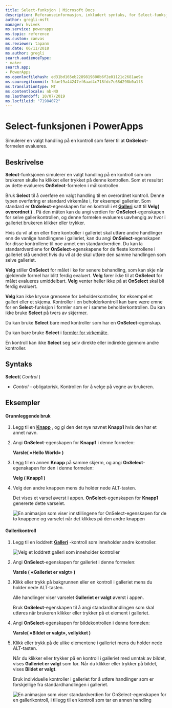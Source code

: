 ```yaml
---
title: Select-funksjon | Microsoft Docs
description: Referanseinformasjon, inkludert syntaks, for Select-funksjonen i PowerApps
author: gregli-msft
manager: kvivek
ms.service: powerapps
ms.topic: reference
ms.custom: canvas
ms.reviewer: tapanm
ms.date: 06/11/2018
ms.author: gregli
search.audienceType:
- maker
search.app:
- PowerApps
ms.openlocfilehash: ed31bd165eb2289819800b6f2e01121c2681ae9e
ms.sourcegitcommit: 7dae19a44247ef6aad4c718fdc7c68d298b0a1f3
ms.translationtype: MT
ms.contentlocale: nb-NO
ms.lasthandoff: 10/07/2019
ms.locfileid: "71984072"
---
```

# <a name="select-function-in-powerapps"></a>Select-funksjonen i PowerApps
Simulerer en valgt handling på en kontroll som fører til at **OnSelect**-formelen evalueres.

## <a name="description"></a>Beskrivelse
**Select**-funksjonen simulerer en valgt handling på en kontroll som om brukeren skulle ha klikket eller trykket på denne kontrollen. Som et resultat av dette evalueres **OnSelect**-formelen i målkontrollen.

Bruk **Select** til å overføre en valgt handling til en overordnet kontroll. Denne typen overføring er standard virkemåte i, for eksempel gallerier. Som standard er **OnSelect**-egenskapen for en kontroll i et **[Galleri](../controls/control-gallery.md)** satt til **Velg( overordnet )** . På den måten kan du angi verdien for **OnSelect**-egenskapen for selve gallerikontrollen, og denne formelen evalueres uavhengig av hvor i galleriet brukeren klikker eller trykker.

Hvis du vil at en eller flere kontroller i galleriet skal utføre andre handlinger enn de vanlige handlingene i galleriet, kan du angi **OnSelect**-egenskapen for disse kontrollene til noe annet enn standardverdien. Du kan la standardverdiene for **OnSelect**-egenskapene for de fleste kontrollene i galleriet stå uendret hvis du vil at de skal utføre den samme handlingen som selve galleriet.

**Velg** stiller **OnSelect** for målet i kø for senere behandling, som kan skje når gjeldende formel har blitt ferdig evaluert. **Velg** fører ikke til at **OnSelect** for målet evalueres umiddelbart. **Velg** venter heller ikke på at **OnSelect** skal bli ferdig evaluert.

**Velg** kan ikke krysse grensene for beholderkontroller, for eksempel et galleri eller et skjema. Kontroller i en beholderkontroll kan bare være emne for en **Select**-funksjon i formler som er i samme beholderkontrollen. Du kan ikke bruke **Select** på tvers av skjermer.

Du kan bruke **Select** bare med kontroller som har en **OnSelect**-egenskap.

Du kan bare bruke **Select** i [formler for virkemåte](../working-with-formulas-in-depth.md).

En kontroll kan ikke **Select** seg selv direkte eller indirekte gjennom andre kontroller.

## <a name="syntax"></a>Syntaks
**Select**( *Control* )

* *Control* – obligatorisk.  Kontrollen for å velge på vegne av brukeren.

## <a name="examples"></a>Eksempler

#### <a name="basic-usage"></a>Grunnleggende bruk

1. Legg til en **[Knapp](../controls/control-button.md)** , og gi den det nye navnet **Knapp1** hvis den har et annet navn.

1. Angi **OnSelect**-egenskapen for **Knapp1** i denne formelen:

    **Varsle( «Hello World» )**

1. Legg til en annen **Knapp** på samme skjerm, og angi **OnSelect**-egenskapen for den i denne formelen:

    **Velg ( Knapp1 )**

1. Velg den andre knappen mens du holder nede ALT-tasten.

    Det vises et varsel øverst i appen. **OnSelect**-egenskapen for **Knapp1** genererte dette varselet.

    ![En animasjon som viser innstillingene for OnSelect-egenskapen for de to knappene og varselet når det klikkes på den andre knappen](media/function-select/basic-select.gif)

#### <a name="gallery-control"></a>Gallerikontroll

1. Legg til en loddrett **[Galleri](../controls/control-gallery.md)** -kontroll som inneholder andre kontroller.

    ![Velg et loddrett galleri som inneholder kontroller](media/function-select/select-gallery.png)

2. Angi **OnSelect**-egenskapen for galleriet i denne formelen:
 
    **Varsle ( «Galleriet er valgt» )**

3. Klikk eller trykk på bakgrunnen eller en kontroll i galleriet mens du holder nede ALT-tasten.

    Alle handlinger viser varselet **Galleriet er valgt** øverst i appen.

    Bruk **OnSelect**-egenskapen til å angi standardhandlingen som skal utføres når brukeren klikker eller trykker på et element i galleriet.

5. Angi **OnSelect**-egenskapen for bildekontrollen i denne formelen:

    **Varsle( «Bildet er valgt», vellykket )**

6. Klikk eller trykk på de ulike elementene i galleriet mens du holder nede ALT-tasten.

    Når du klikker eller trykker på en kontroll i galleriet med unntak av bildet, vises **Galleriet er valgt** som før. Når du klikker eller trykker på bildet, vises **Bildet er valgt**.
 
    Bruk individuelle kontroller i galleriet for å utføre handlinger som er forskjellige fra standardhandlingen i galleriet.

    ![En animasjon som viser standardverdien for OnSelect-egenskapen for en gallerikontroll, i tillegg til en kontroll som tar en annen handling](media/function-select/gallery-select.gif)
